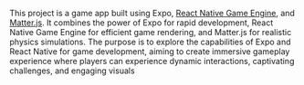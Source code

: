 This project is a game app built using Expo, [React Native Game Engine](https://github.com/bberak/react-native-game-engine), and [Matter.js](https://github.com/liabru/matter-js/tree/master). 
It combines the power of Expo for rapid development, React Native Game Engine for efficient game rendering, and Matter.js for realistic physics simulations. The purpose is to explore the capabilities of Expo and React Native for game development, aiming to create immersive gameplay experience where players can experience dynamic interactions, captivating challenges, and engaging visuals
